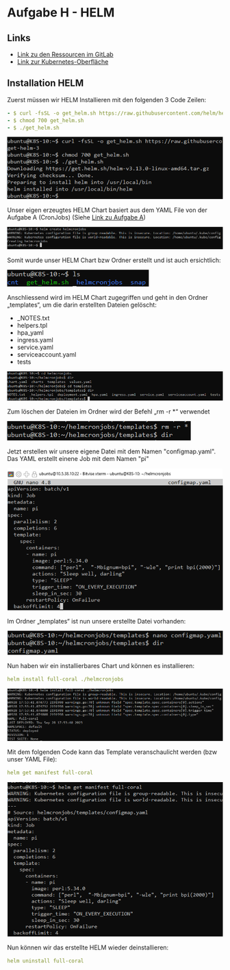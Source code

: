 # Aufgabe H - HELM

## Links
- [Link zu den Ressourcen im GitLab](https://gitlab.com/ch-tbz-hf/Stud/v-cnt/-/tree/main/2_Unterrichtsressourcen/H)
- [Link zur Kubernetes-Oberfläche](https://10.5.38.10:8443/#/create?namespace=default)

## Installation HELM

Zuerst müssen wir HELM Installieren mit den folgenden 3 Code Zeilen:
```yaml
- $ curl -fsSL -o get_helm.sh https://raw.githubusercontent.com/helm/helm/main/scripts/get-helm-3
- $ chmod 700 get_helm.sh
- $ ./get_helm.sh
```

![Durchlauf 1](Bilder/D_HELM_InstallationHelm.png)

Unser eigen erzeugtes HELM Chart basiert aus dem YAML File von der Aufgabe A (CronJobs) (Siehe [Link zu Aufgabe A](https://github.com/pineapplepeewee/V_VNT_Gruppe2/blob/main/A_CronJobs.md))

![Durchlauf 1](/Bilder/D_HELM_CreateHelm1.png)

Somit wurde unser HELM Chart bzw Ordner erstellt und ist auch ersichtlich:

![Durchlauf 1](Bilder/D_HELM_HelmCreated.png)

Anschliessend wird im HELM Chart zugegriffen und geht in den Ordner „templates“, um die darin erstellten Dateien gelöscht:
- _NOTES.txt
- helpers.tpl
- hpa_yaml
- ingress.yaml
- service.yaml
- serviceaccount.yaml
- tests

![Durchlauf 1](Bilder/D_HELM_HelmChart_Sachen.png)

Zum löschen der Dateien im Ordner wird der Befehl „rm -r *“ verwendet

![Durchlauf 1](Bilder/D_HELM_HelmChart_TemplatesLoeschen.png)

Jetzt erstellen wir unsere eigene Datei mit dem Namen "configmap.yaml". Das YAML erstellt einene Job mit dem Namen "pi"

![Durchlauf 1](Bilder/D_HELM_EigenesHelmchart_JobPi_YAML.png)

Im Ordner „templates“ ist nun unsere erstellte Datei vorhanden:

![Durchlauf 1](/Bilder/D_HELM_EigenesHelmchart_configmapyaml_erstellt.png)

Nun haben wir ein installierbares Chart und können es installieren:
```yaml
helm install full-coral ./helmcronjobs
```

![Durchlauf 1](Bilder/D_HELM_HelmChart_install.png)

Mit dem folgenden Code kann das Template veranschaulicht werden (bzw unser YAML File):
```yaml
helm get manifest full-coral
```

![Durchlauf 1](Bilder/D_HELM_HelmChart_getmanifest.png)

Nun können wir das erstellte HELM wieder deinstallieren:
```yaml
helm uninstall full-coral
```
 

